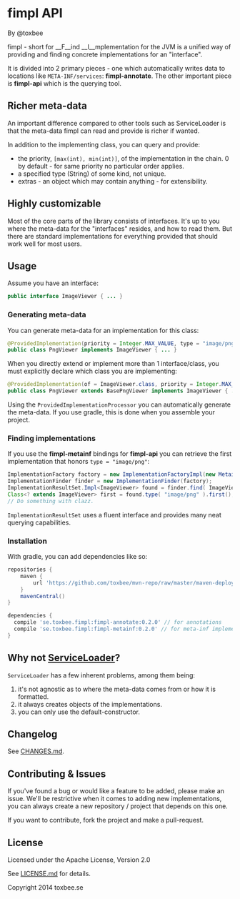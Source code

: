 # fimpl API

By @toxbee

fimpl - short for __F__ind __I__mplementation for the JVM is a unified
way of providing and finding concrete implementations for an "interface".

It is divided into 2 primary pieces - one which automatically writes data to
locations like `META-INF/services`: __fimpl-annotate__.
The other important piece is __fimpl-api__ which is the querying tool.

## Richer meta-data

An important difference compared to other tools such as ServiceLoader
is that the meta-data fimpl can read and provide is richer if wanted.

In addition to the implementing class, you can query and provide:

- the priority, `[max(int), min(int)]`, of the implementation in the chain.
  0 by default - for same priority no particular order applies.
- a specified type (String) of some kind, not unique.
- extras - an object which may contain anything - for extensibility.

## Highly customizable

Most of the core parts of the library consists of interfaces.
It's up to you where the meta-data for the "interfaces" resides,
and how to read them. But there are standard implementations for everything
provided that should work well for most users.

## Usage

Assume you have an interface:
```java
public interface ImageViewer { ... }
```

### Generating meta-data

You can generate meta-data for an implementation for this class:
```java
@ProvidedImplementation(priority = Integer.MAX_VALUE, type = "image/png")
public class PngViewer implements ImageViewer { ... }
```

When you directly extend or implement more than 1 interface/class,
you must explicitly declare which class you are implementing:

```java
@ProvidedImplementation(of = ImageViewer.class, priority = Integer.MAX_VALUE, type = "image/png")
public class PngViewer extends BasePngViewer implements ImageViewer { ... }
```

Using the `ProvidedImplementationProcessor` you can automatically generate the meta-data.
If you use gradle, this is done when you assemble your project.

### Finding implementations

If you use the __fimpl-metainf__ bindings for __fimpl-api__ you can retrieve the
first implementation that honors `type = "image/png"`:

```java
ImplementationFactory factory = new ImplementationFactoryImpl(new MetainfReader());
ImplementationFinder finder = new ImplementationFinder(factory);
ImplementationResultSet.Impl<ImageViewer> found = finder.find( ImageViewer.class );
Class<? extends ImageViewer> first = found.type( "image/png" ).first();
// Do something with clazz.
```

`ImplementationResultSet` uses a fluent interface and provides many neat querying capabilities.

### Installation

With gradle, you can add dependencies like so:

```groovy
repositories {
    maven {
        url 'https://github.com/toxbee/mvn-repo/raw/master/maven-deploy'
    }
    mavenCentral()
}

dependencies {
  compile 'se.toxbee.fimpl:fimpl-annotate:0.2.0' // for annotations
  compile 'se.toxbee.fimpl:fimpl-metainf:0.2.0' // for meta-inf implementation of API.
}
```

## Why not [ServiceLoader](http://docs.oracle.com/javase/7/docs/api/java/util/ServiceLoader.html)?

`ServiceLoader` has a few inherent problems, among them being:

1. it's not agnostic as to where the meta-data comes from or how it is formatted.
2. it always creates objects of the implementations.
3. you can only use the default-constructor.

## Changelog

See [CHANGES.md](CHANGES.md).

## Contributing & Issues

If you've found a bug or would like a feature to be added, please make an issue.
We'll be restrictive when it comes to adding new implementations,
you can always create a new repository / project that depends on this one.

If you want to contribute, fork the project and make a pull-request.

## License

Licensed under the Apache License, Version 2.0

See [LICENSE.md](LICENSE.md) for details.

Copyright 2014 toxbee.se

